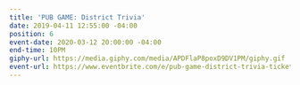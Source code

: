 ```yaml
---
title: 'PUB GAME: District Trivia'
date: 2019-04-11 12:55:00 -04:00
position: 6
event-date: 2020-03-12 20:00:00 -04:00
end-time: 10PM
giphy-url: https://media.giphy.com/media/APDFlaP8poxD9DV1PM/giphy.gif
event-url: https://www.eventbrite.com/e/pub-game-district-trivia-tickets-97013513029
---
```


